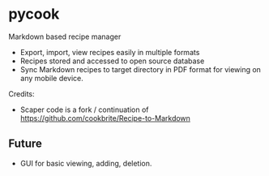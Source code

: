 # pycook
Markdown based recipe manager

* Export, import, view recipes easily in multiple formats
* Recipes stored and accessed to open source database
* Sync Markdown recipes to target directory in PDF format for viewing on any mobile device.

Credits:
* Scaper code is a fork / continuation of https://github.com/cookbrite/Recipe-to-Markdown


## Future

* GUI for basic viewing, adding, deletion.
